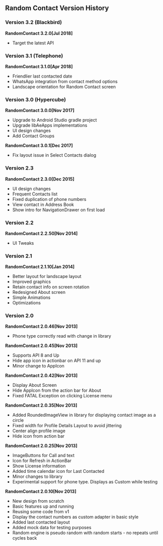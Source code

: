## Random Contact Version History

### Version 3.2 (Blackbird)
**RandomContact 3.2.0[Jul 2018]**
 - Target the latest API

### Version 3.1 (Telephone)
**RandomContact 3.1.0[Apr 2018]**
 - Friendlier last contacted date
 - WhatsApp integration from contact method options
 - Landscape orientation for Random Contact screen

### Version 3.0 (Hypercube)
**RandomContact 3.0.0[Nov 2017]**
 - Upgrade to Android Studio gradle project
 - Upgrade libAeApps implementations
 - UI design changes
 - Add Contact Groups
 
**RandomContact 3.0.1[Dec 2017]**
 - Fix layout issue in Select Contacts dialog

### Version 2.3
**RandomContact 2.3.0[Dec 2015]**
 -	UI design changes
 -	Frequent Contacts list
 -	Fixed duplication of phone numbers
 -	View contact in Address Book
 -	Show intro for NavigationDrawer on first load

### Version 2.2
**RandomContact 2.2.50[Nov 2014]**
 -	UI Tweaks

### Version 2.1
**RandomContact 2.1.10[Jan 2014]**
 -	Better layout for landscape layout
 -	Improved graphics
 -	Retain contact info on screen rotation
 - 	Redesigned About screen
 -	Simple Animations
 -	Optimizations

### Version 2.0
**RandomContact 2.0.46[Nov 2013]**
 -	Phone type correctly read with change in library

**RandomContact 2.0.45[Nov 2013]**
 -	Supports API 8 and Up
 -	Hide app icon in actionbar on API 11 and up
 -	Minor change to AppIcon
 
**RandomContact 2.0.42[Nov 2013]**
  -	Display About Screen
  -	Hide AppIcon from the action bar for About
  -	Fixed FATAL Exception on clicking License menu

**RandomContact 2.0.35[Nov 2013]**
 -	Added RoundedImageView in library for displaying contact image as a circle
 -	Fixed width for Profile Details Layout to avoid jittering 
 -	Center align profile image
 -	Hide icon from action bar
 
**RandomContact 2.0.25[Nov 2013]**
 - 	ImageButtons for Call and text
 -	Icon for Refresh in ActionBar
 -	Show License information
 -	Added time calendar icon for Last Contacted
 -	Minor changes to library
 -	Experimental support for phone type. Displays as Custom while testing
 
**RandomContact 2.0.10[Nov 2013]**
 -	New design from scratch
 - 	Basic features up and running
 -	Reusing some code from v1
 -	Display the contact numbers as custom adapter in basic style
 -	Added last contacted layout
 -	Added mock data for testing purposes
 -	Random engine is pseudo random with random starts - no repeats until cycles back